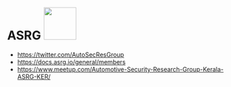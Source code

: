 # ASRG [<img src="https://www.asrg.io/wp-content/uploads/2021/08/Logo_White_small.png" height="75" />](https://www.asrg.io/)
- https://twitter.com/AutoSecResGroup
- https://docs.asrg.io/general/members
- https://www.meetup.com/Automotive-Security-Research-Group-Kerala-ASRG-KER/
